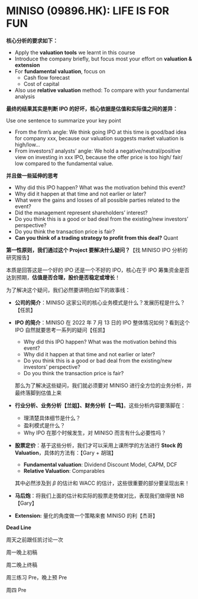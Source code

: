 # MINISO (09896.HK): LIFE IS FOR FUN

**核心分析的要求如下：**

- Apply the **valuation tools** we learnt in this course
- Introduce the company briefly, but focus most your effort on **valuation & extension**
- For **fundamental valuation**, focus on
  - Cash flow forecast
  - Cost of capital
- Also use **relative valuation** method: To compare with your fundamental analysis

**最终的结果其实是判断 IPO 的好坏，核心依据是估值和实际值之间的差异：**

Use one sentence to summarize your key point

- From the firm’s angle: We think going IPO at this time is good/bad idea for company xxx, because our valuation suggests market valuation is high/low…
- From investors’/ analysts’ angle: We hold a negative/neutral/positive view on investing in xxx IPO, because the offer price is too high/ fair/ low compared to the fundamental value.

**并且做一些延伸的思考**

- Why did this IPO happen? What was the motivation behind this event?
- Why did it happen at that time and not earlier or later?
- What were the gains and losses of all possible parties related to the event?
- Did the management represent shareholders’ interest?
- Do you think this is a good or bad deal from the existing/new investors’ perspective?
- Do you think the transaction price is fair?
- **Can you think of a trading strategy to profit from this deal?** Quant

**第一性原则，我们通过这个 Project 要解决什么疑问？**【找 MINISO IPO 分析的研究报告】

本质是回答这是一个好的 IPO 还是一个不好的 IPO，核心在于 IPO 筹集资金是否达到预期，**估值是否合理，股价是否稳定或增长**！

为了解决这个疑问，我们必然要讲明白如下的故事线：

- **公司的简介**：MINISO 这家公司的核心业务模式是什么？发展历程是什么？【任凯】

- **IPO 的简介**：MINISO 在 2022 年 7 月 13 日的 IPO 整体情况如何？看到这个 IPO 自然就要思考一系列的疑问【任凯】

  - Why did this IPO happen? What was the motivation behind this event?
  - Why did it happen at that time and not earlier or later?
  - Do you think this is a good or bad deal from the existing/new investors’ perspective?
  - Do you think the transaction price is fair?

  那么为了解决这些疑问，我们就必须要对 MINISO 进行全方位的业务分析，并最终落脚到估值上来

- **行业分析、业务分析【兰姐】、财务分析【一鸣】**。这些分析内容要落脚在：

  - 理清楚具体细节是什么？
  - 盈利模式是什么？
  - Why IPO 在那个时候发生，对 MINISO 而言有什么必要性吗？

- **股票定价**：基于这些分析，我们才可以采用上课所学的方法进行 **Stock 的 Valuation**，具体的方法有：【Gary + 胡瑞】

  - **Fundamental valuation**: Dividend Discount Model, CAPM, DCF
  - **Relative Valuation**: Comparables

  其中必然涉及到 $\beta$ 的估计和 WACC 的估计，这些很重要的部分要呈现出来！

- **马后炮**：将我们上面的估计和实际的股票走势做对比，表现我们做得很 NB【Gary】

- **Extension:** 量化的角度做一个策略来套 MINISO 的利【杰哥】



**Dead Line**

周天之前跟任凯讨论一次

周一晚上初稿

周二晚上终稿

周三练习 Pre，晚上预 Pre

周四 Pre